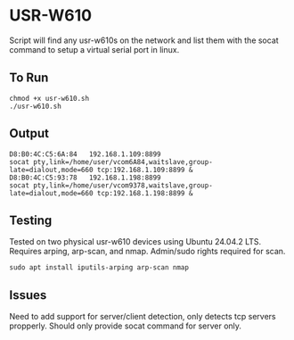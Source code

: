 # USR-W610

Script will find any usr-w610s on the network and list them with the socat command to setup a virtual serial port in linux.

## To Run

    chmod +x usr-w610.sh
    ./usr-w610.sh
    
## Output

    D8:B0:4C:C5:6A:84	192.168.1.109:8899
    socat pty,link=/home/user/vcom6A84,waitslave,group-late=dialout,mode=660 tcp:192.168.1.109:8899 &
    D8:B0:4C:C5:93:78	192.168.1.198:8899
    socat pty,link=/home/user/vcom9378,waitslave,group-late=dialout,mode=660 tcp:192.168.1.198:8899 &

## Testing

Tested on two physical usr-w610 devices using Ubuntu 24.04.2 LTS.
Requires arping, arp-scan, and nmap. Admin/sudo rights required for scan.

    sudo apt install iputils-arping arp-scan nmap

## Issues

Need to add support for server/client detection, only detects tcp servers propperly.  Should only provide socat command for server only.
